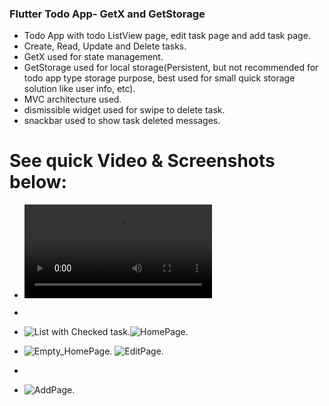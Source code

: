 ### Flutter Todo App- GetX and GetStorage

- Todo App with todo ListView page, edit task page and add task page.
- Create, Read, Update and Delete tasks.
- GetX  used for state management.
- GetStorage used for local storage(Persistent, but not recommended for todo app type storage purpose, 
   best used for small quick storage solution like user info, etc).
- MVC architecture used.
- dismissible widget used for swipe to delete task.
- snackbar used to show task deleted messages.



# See  quick Video & Screenshots below:


- ![Video](./project_assets/todo_Flow.mp4)

-  

- ![List with Checked task](./project_assets/checked_item_List.png).![HomePage](./project_assets/homepage.png).

- ![Empty_HomePage](./project_assets/empty_homepage.png). ![EditPage](./project_assets/edit_taskPage.png).

- 
- ![AddPage](./project_assets/taskComplete_checkbox.png).
